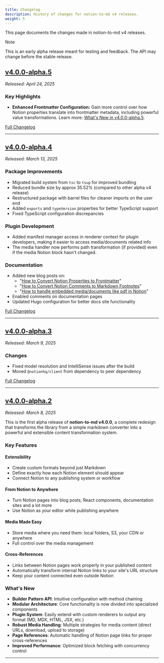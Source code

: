 ```yaml
---
title: Changelog
description: History of changes for notion-to-md v4 releases.
weight: 5
---
```


This page documents the changes made in notion-to-md v4 releases.

> [!NOTE]
> This is an early alpha release meant for testing and feedback. The API may change before the stable release.

## [v4.0.0-alpha.5](./whats-new-in-v4-0-0-alpha-5/)

_Released: April 24, 2025_

### Key Highlights

- **Enhanced Frontmatter Configuration:** Gain more control over how Notion properties translate into frontmatter metadata, including powerful value transformations. Learn more: [What's New in v4.0.0-alpha.5](./v4-0-0-alpha-5/#enhanced-frontmatter-configuration).

[Full Changelog](https://github.com/souvikinator/notion-to-md/compare/v4.0.0-alpha.4...v4.0.0-alpha.5)

---

## [v4.0.0-alpha.4](https://github.com/souvikinator/notion-to-md/releases/tag/v4.0.0-alpha.4)

_Released: March 13, 2025_

### Package Improvements

- Migrated build system from `tsc` to `tsup` for improved bundling
- Reduced bundle size by approx 35.52% (compared to other alpha v4 release)
- Restructured package with barrel files for cleaner imports on the user end
- Added `exports` and `typeVersion` properties for better TypeScript support
- Fixed TypeScript configuration discrepancies

### Plugin Development

- Added manifest manager access in renderer context for plugin developers, making it easier to access media/documents related info
- The media handler now performs path transformation (if provided) even if the media Notion block hasn't changed.

### Documentation

- Added new blog posts on:
  - "[How to Convert Notion Properties to Frontmatter](https://docs.joinescape.org/notion-to-md/blog/how-to-convert-notion-properties-to-frontmatter/)"
  - "[How to Convert Notion Comments to Markdown Footnotes](https://docs.joinescape.org/notion-to-md/blog/how-to-use-notion-comments-as-footnotes-in-markdown/)"
  - "[How to handle embedded media/documents like pdf in Notion](https://docs.joinescape.org/notion-to-md/blog/how-to-handle-documents-in-notion-using/)"
- Enabled comments on documentation pages
- Updated Hugo configuration for better docs site functionality

[Full Changelog](https://github.com/souvikinator/notion-to-md/compare/v4.0.0-alpha.3...v4.0.0-alpha.4)

---

## [v4.0.0-alpha.3](https://github.com/souvikinator/notion-to-md/releases/tag/v4.0.0-alpha.3)

_Released: March 9, 2025_

### Changes

- Fixed model resolution and IntelliSense issues after the build
- Moved `@notionhq/client` from dependency to peer dependency

[Full Changelog](https://github.com/souvikinator/notion-to-md/compare/v4.0.0-alpha.2...v4.0.0-alpha.3)

---

## [v4.0.0-alpha.2](https://github.com/souvikinator/notion-to-md/releases/tag/v4.0.0-alpha.2)

_Released: March 8, 2025_

This is the first alpha release of **notion-to-md v4.0.0**, a complete redesign that transforms the library from a simple markdown converter into a powerful and extensible content transformation system.

### Key Features

#### Extensibility

- Create custom formats beyond just Markdown
- Define exactly how each Notion element should appear
- Connect Notion to any publishing system or workflow

#### From Notion to Anywhere

- Turn Notion pages into blog posts, React components, documentation sites and a lot more
- Use Notion as your editor while publishing anywhere

#### Media Made Easy

- Store media where you need them: local folders, S3, your CDN or anywhere
- Full control over the media management

#### Cross-References

- Links between Notion pages work properly in your published content
- Automatically transform internal Notion links to your site's URL structure
- Keep your content connected even outside Notion

### What's New

- **Builder Pattern API**: Intuitive configuration with method chaining
- **Modular Architecture**: Core functionality is now divided into specialized components
- **Plugin System**: Easily extend with custom renderers to output any format (MD, MDX, HTML, JSX, etc.)
- **Robust Media Handling**: Multiple strategies for media content (direct URLs, download, upload to storage)
- **Page References**: Automatic handling of Notion page links for proper cross-references
- **Improved Performance**: Optimized block fetching with concurrency control

---
